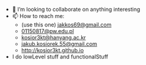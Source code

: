 
- 💞️ I’m looking to collaborate on anything interesting 
- 📫 How to reach me:
  - (use this one) jakkos69@gmail.com
  - 01150817@pw.edu.pl
  - kosior3kt@hanyang.ac.kr
  - jakub.kosiorek.55@gmail.com
  - http://kosior3kt.github.io
- I do lowLevel stuff and functionalStuff
